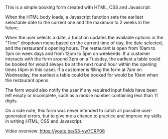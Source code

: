 This is a simple booking form created with HTML, CSS and Javascript.

When the HTML body loads, a Javascript function sets the earliest selectable date to the current one and the maximum to 2 weeks in the future.

When the user selects a date, a function updates the available options in the "Time" dropdown menu based on the current time of day, the date selected, and the restaurant's opening hours. The restaurant is open from 10am to 7pm on week days and from 12pm to 5pm on weekends. If a customer interacts with the form around 3pm on a Tuesday, the earliest a table could be booked for would always be at the next round hour within the opening times (4pm in this case). If a customer is filling the form at 7am on Wednesday, the earliest a table could be booked for would be 10am when the restaurant opens.

The form would also notify the user if any required input fields have been left empty or incomplete, such as a mobile number containing less than 11 digits.

On a side note, this form was never intended to catch all possible user-generated errors, but to give me a chance to practice and improve my skills in writing HTML, CSS and Javascript.

Video overview: https://youtu.be/S3-yw7CRP08
